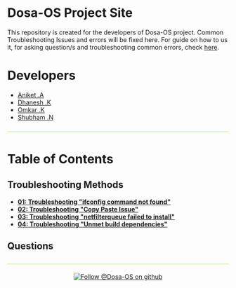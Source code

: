 # Dosa-OS Project Site

This repository is created for the developers of Dosa-OS project.
Common Troubleshooting Issues and errors will be fixed here.
For guide on how to us it, for asking question/s and troubleshooting common errors, check [here](how_to.md).


# Developers
- [Aniket .A](https://github.com/aniketambore/)
- [Dhanesh .K](https://github.com/DhaneshKawad/)
- [Omkar .K](https://github.com/OmkarKhedekar/)
- [Shubham .N](https://github.com/shunax19/)

![](Images/timeline-line.png)

# Table of Contents
## Troubleshooting Methods
- **[01: Troubleshooting "ifconfig command not found"](troubleshooting/01.ifconfig_troubleshotting/01.ifconfig_troubleshooting.md)**
- **[02: Troubleshooting "Copy Paste Issue"](troubleshooting/02.copypaste_troubleshooting/02.copypaste_troubleshooting.md)**
- **[03: Troubleshooting "netfilterqueue failed to install"](troubleshooting/03.netfilterqueue_troubleshooting/03.netfilterqueue_troubleshooting.md)**
- **[04: Troubleshooting "Unmet build dependencies"](troubleshooting/04.unmet_build_dependencies_troubleshooting/04.unmet_build_dependencies_troubleshooting.md)**

## Questions


![](Images/timeline-line.png)

<div align="center">
  <a href="https://github.com/Dosa-OS/" target="_blank">
    <img src="https://pngimg.com/uploads/github/github_PNG17.png" alt="Follow @Dosa-OS on github" height="80" >
  </a>
</div>